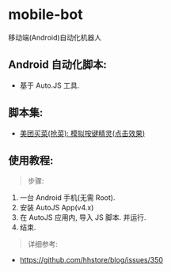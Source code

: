 # mobile-bot

移动端(Android)自动化机器人

## Android 自动化脚本:

- 基于 Auto.JS 工具.

## 脚本集:

- [美团买菜(抢菜): 模拟按键精灵(点击效果)](./src/scripts/maicai/v2.js)

## 使用教程:

> 步骤:

1. 一台 Android 手机(无需 Root).
2. 安装 AutoJS App(v4.x)
3. 在 AutoJS 应用内, 导入 JS 脚本. 并运行.
4. 结束.

> 详细参考:

- https://github.com/hhstore/blog/issues/350
